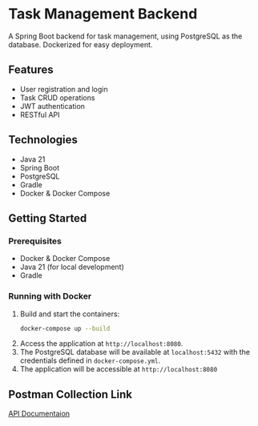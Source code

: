 # Task Management Backend

A Spring Boot backend for task management, using PostgreSQL as the database. Dockerized for easy deployment.

## Features

- User registration and login
- Task CRUD operations
- JWT authentication
- RESTful API

## Technologies

- Java 21
- Spring Boot
- PostgreSQL
- Gradle
- Docker & Docker Compose

## Getting Started

### Prerequisites

- Docker & Docker Compose
- Java 21 (for local development)
- Gradle

### Running with Docker

1. Build and start the containers:
   ```sh
   docker-compose up --build
   ```
2. Access the application at `http://localhost:8080`.
3. The PostgreSQL database will be available at `localhost:5432` with the credentials defined in `docker-compose.yml`.
4. The application will be accessible at `http://localhost:8080`

## Postman Collection Link
[API Documentaion](https://www.postman.com/universal-trinity-591560/task-management/collection/1276icq/task-management?action=share&creator=18953959&tab=overview)

